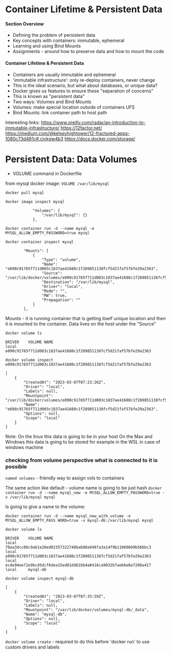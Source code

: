 # Container Lifetime & Persistent Data

#### Section Overview

- Defining the problem of persistent data
- Key concepts with containers: immutable, ephemeral
- Learning and using Bind Mounts
- Assignments - around how to preserve data and how to mount the code

#### Container Lifetime & Persistent Data

- Containers are usually immutable and ephemeral
- 'immutable infrastructure': only re-deploy containers, never change
- This is the ideal scenario, but what about databases, or unique data?
- Docker gives us features to ensure these "separation of concerns"
- This is known as "persistent data"
- Two ways: Volumes and Bind Mounts
- Volumes: make special location outside of containers UFS
- Bind Mounts: link container path to host path

Interesting links:
https://www.oreilly.com/radar/an-introduction-to-immutable-infrastructure/
https://12factor.net/
https://medium.com/@kelseyhightower/12-fractured-apps-1080c73d481c#.cjvkgw4b3
https://docs.docker.com/storage/

# Persistent Data: Data Volumes

- VOLUME command in Dockerfile

from mysql docker image:
`VOLUME /var/lib/mysql`

`docker pull mysql`

`docker image inspect mysql`

```
            "Volumes": {
                "/var/lib/mysql": {}
            },
```

`docker container run -d --name mysql -e MYSQL_ALLOW_EMPTY_PASSWORD=true mysql`

`docker container inspect mysql`

```
        "Mounts": [
            {
                "Type": "volume",
                "Name": "e090c91765f711d003c1837ae41680c1f289851138fcf5d21faf57bfe29a2363",
                "Source": "/var/lib/docker/volumes/e090c91765f711d003c1837ae41680c1f289851138fcf5d21faf57bfe29a2363/_data",
                "Destination": "/var/lib/mysql",
                "Driver": "local",
                "Mode": "",
                "RW": true,
                "Propagation": ""
            }
        ],
```

Mounts - it is running container that is getting itself unique location and then it is mounted to the container.
Data lives on the host under the "Source"

`docker volume ls`

```
DRIVER    VOLUME NAME
local     e090c91765f711d003c1837ae41680c1f289851138fcf5d21faf57bfe29a2363
```

`docker volume inspect e090c91765f711d003c1837ae41680c1f289851138fcf5d21faf57bfe29a2363`

```
[
    {
        "CreatedAt": "2023-03-07T07:23:26Z",
        "Driver": "local",
        "Labels": null,
        "Mountpoint": "/var/lib/docker/volumes/e090c91765f711d003c1837ae41680c1f289851138fcf5d21faf57bfe29a2363/_data",
        "Name": "e090c91765f711d003c1837ae41680c1f289851138fcf5d21faf57bfe29a2363",
        "Options": null,
        "Scope": "local"
    }
]
```

Note:
On the linux this data is going to be in your host
On the Max and Windows this data is going to be stored for example in the WSL in case of windows machine

### checking from volume perspective what is connected to it is possible

`named volumes` - friendly way to assign vols to containers

The same action like default - volume name is going to be just hash
`docker container run -d --name mysql_new -e MYSQL_ALLOW_EMPTY_PASSWORD=true -v /var/lib/mysql mysql`

Is going to give a name to the volume:

`docker container run -d --name mysql_new_with_volume -e MYSQL_ALLOW_EMPTY_PASS
WORD=true -v mysql-db:/var/lib/mysql mysql`

`docker volume ls`

```
DRIVER    VOLUME NAME
local     78aa3dcc06c9a61e26ed02357322748bab88a9487a3a14f9b11060609b566bc3
local     e090c91765f711d003c1837ae41680c1f289851138fcf5d21faf57bfe29a2363
local     ecde94ee71e9bc45dcf6dea15ed81dd61bb4a8416ca9032b7aeb6e6e7208a417
local     mysql-db
```

`docker volume inspect mysql-db`

```
[
    {
        "CreatedAt": "2023-03-07T07:35:59Z",
        "Driver": "local",
        "Labels": null,
        "Mountpoint": "/var/lib/docker/volumes/mysql-db/_data",
        "Name": "mysql-db",
        "Options": null,
        "Scope": "local"
    }
]

```

`docker volume create` - required to do this before 'docker run' to use custom drivers and labels